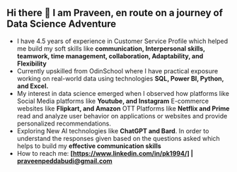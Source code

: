## Hi there 👋 I am Praveen, en route on a journey of Data Science Adventure

- I have 4.5 years of experience in Customer Service Profile which helped me build my soft skills like **communication, Interpersonal skills, teamwork, time 
  management, collaboration, Adaptability, and Flexibility**
- Currently upskilled from OdinSchool where I have practical exposure working on real-world data using technologies **SQL, Power BI, Python, and Excel.**
- My interest in data science emerged when I observed how platforms like Social Media platforms like **Youtube, and Instagram**  E-commerce websites like 
  **Flipkart, and Amazon** OTT Platforms like **Netflix and Prime** read and analyze user behavior on applications or websites and provide personalized 
   recommendations.
- Exploring New AI technologies like **ChatGPT and Bard**. In order to understand the responses given based on the questions asked which helps to 
  build my **effective communication skills**
- How to reach me: **[https://www.linkedin.com/in/pk1994/] | praveenpeddabudi@gmail.com**
